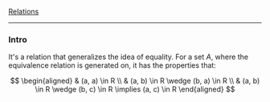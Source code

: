 [Relations](Relations.md)

---
### **Intro**

It's a relation that generalizes the idea of equality. For a set $A$, where the equivalence relation is generated on, it has the properties that: 

$$
\begin{aligned}
    & (a, a) \in R
    \\
    & (a, b) \in R \wedge (b, a) \in R
    \\
    & (a, b) \in R \wedge (b, c) \in R \implies
    (a, c) \in R
\end{aligned}
$$
